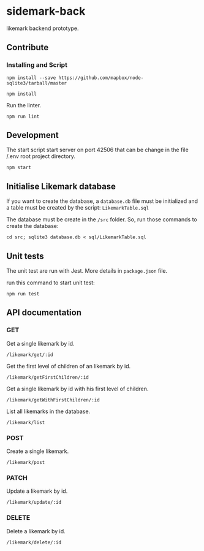 # sidemark-back
likemark backend prototype.
## Contribute
### Installing and Script

```
npm install --save https://github.com/mapbox/node-sqlite3/tarball/master
```

```
npm install
```

Run the linter.

```
npm run lint
```

## Development
The start script start server on port 42506 that can be change in the file /.env root project directory.

```
npm start
```

## Initialise Likemark database
If you want to create the database, a `database.db` file must be initialized and a table must be created by the script: `LikemarkTable.sql`

The database must be create in the `/src` folder. So, run those commands to create the database:

```
cd src; sqlite3 database.db < sql/LikemarkTable.sql
```

## Unit tests
The unit test are run with Jest. More details in `package.json` file.

run this command to start unit test:
```
npm run test
```

## API documentation
### GET
Get a single likemark by id.
```
/likemark/get/:id
```

Get the first level of children of an likemark by id.
```
/likemark/getFirstChildren/:id
```

Get a single likemark by id with his first level of children.
```
/likemark/getWithFirstChildren/:id
```

List all likemarks in the database.
```
/likemark/list
```

### POST
Create a single likemark.
```
/likemark/post
```

### PATCH
Update a likemark by id.
```
/likemark/update/:id
```

### DELETE
Delete a likemark by id.
```
/likemark/delete/:id
```



